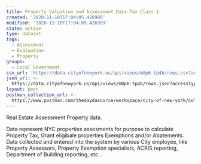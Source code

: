 ```yaml
---
title: Property Valuation and Assessment Data Tax Class 1
created: '2020-11-10T17:04:05.426988'
modified: '2020-11-10T17:04:05.426999'
state: active
type: dataset
tags:
  - Assessment
  - Evaluation
  - Property
groups:
  - Local Government
csv_url: 'https://data.cityofnewyork.us/api/views/m8p6-tp4b/rows.csv?accessType=DOWNLOAD'
json_url: >-
  https://data.cityofnewyork.us/api/views/m8p6-tp4b/rows.json?accessType=DOWNLOAD
layout: post
postman_collection_url: >-
  https://www.postman.com/thedaydasource/workspace/city-of-new-york/collection/15909983-12d6ba55-06e1-41a7-a581-6c137a3b1a37
---
```

Real Estate Assessment Property data.

Data represent NYC properties assesments for purpose to calculate Property Tax, Grant eligibale properties Exemptions and/or Abatements. Data collected and entered into the system by various City employee, like Property Assessors, Property Exemption specialists, ACRIS reporting, Department of Building reporting, etc...
